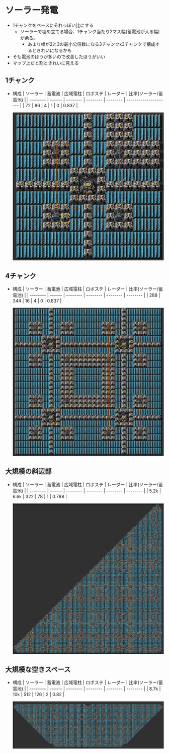 # ソーラー発電

- 1チャンクをベースにそれっぽい比にする
  - ソーラーで埋め立てる場合、1チャンク当たり2マス幅(蓄電池が入る幅)が余る。
    - あまり幅が2と3の最小公倍数になる3チャンクx3チャンクで構成するときれいになるかも
- そも電池のほうが多いので改善したほうがいい
- マップ上だと割ときれいに見える

## 1チャンク

- 構成
  | ソーラー | 蓄電池 | 広域電柱 | ロボステ | レーダー | 比率(ソーラー/蓄電池) |
  | -------- | ------ | -------- | -------- | -------- | --------------------- |
  | 72       | 86     | 4        | 1        | 0        | 0.837                 |


  ![1チャンクソーラー](./pict/1chunk_solar.png)

## 4チャンク

- 構成
  | ソーラー | 蓄電池 | 広域電柱 | ロボステ | レーダー | 比率(ソーラー/蓄電池) |
  | -------- | ------ | -------- | -------- | -------- | -------- |
  | 288      | 344    | 16       | 4        | 0        | 0.837                 |

  ![4チャンクソーラー](./pict/4chunk_solar.png)

## 大規模の斜辺部

- 構成
  | ソーラー | 蓄電池 | 広域電柱 | ロボステ | レーダー | 比率(ソーラー/蓄電池) |
  | -------- | ------ | -------- | -------- | -------- | -------- |
  | 5.2k     | 6.6k   | 322      | 78       | 1        | 0.788                 |

  ![大規模の斜辺部](./pict/diagonal_solar.png)

## 大規模な空きスペース

- 構成
  | ソーラー | 蓄電池 | 広域電柱 | ロボステ | レーダー | 比率(ソーラー/蓄電池) |
  | -------- | ------ | -------- | -------- | -------- | -------- |
  | 8.7k     | 10k    | 512      | 126      | 2        | 0.82                  |

  ![大規模のな空きスペース](./pict/big_space.png)